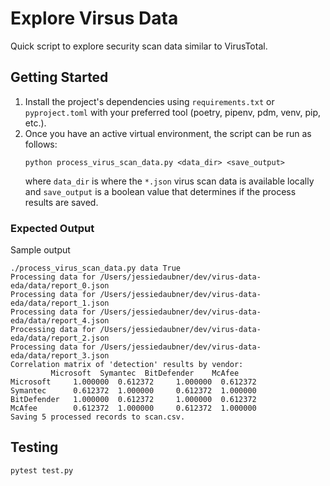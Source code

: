 # Explore Virsus Data
Quick script to explore security scan data similar to VirusTotal.

## Getting Started 
1. Install the project's dependencies using `requirements.txt` or `pyproject.toml` with your preferred tool (poetry, pipenv, pdm, venv, pip, etc.). 
2. Once you have an active virtual environment, the script can be run as follows:
   ```
   python process_virus_scan_data.py <data_dir> <save_output>
   ```
   where `data_dir` is where the `*.json` virus scan data is available locally and `save_output` is a boolean value that determines if the process results are saved.

### Expected Output
Sample output
```
./process_virus_scan_data.py data True
Processing data for /Users/jessiedaubner/dev/virus-data-eda/data/report_0.json
Processing data for /Users/jessiedaubner/dev/virus-data-eda/data/report_1.json
Processing data for /Users/jessiedaubner/dev/virus-data-eda/data/report_4.json
Processing data for /Users/jessiedaubner/dev/virus-data-eda/data/report_2.json
Processing data for /Users/jessiedaubner/dev/virus-data-eda/data/report_3.json
Correlation matrix of 'detection' results by vendor:
	     Microsoft  Symantec  BitDefender    McAfee
Microsoft     1.000000  0.612372     1.000000  0.612372
Symantec      0.612372  1.000000     0.612372  1.000000
BitDefender   1.000000  0.612372     1.000000  0.612372
McAfee        0.612372  1.000000     0.612372  1.000000
Saving 5 processed records to scan.csv.
```

## Testing
`pytest test.py`
